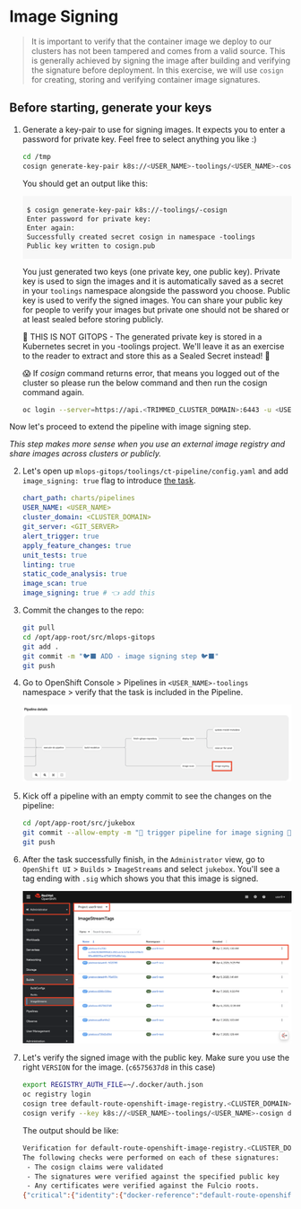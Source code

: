 # Image Signing

> It is important to verify that the container image we deploy to our clusters has not been tampered and comes from a valid source. This is generally achieved by signing the image after building and verifying the signature before deployment. In this exercise, we will use `cosign` for creating, storing and verifying container image signatures.

## Before starting, generate your keys

1. Generate a key-pair to use for signing images. It expects you to enter a password for private key. Feel free to select anything you like :)

    ```bash
    cd /tmp
    cosign generate-key-pair k8s://<USER_NAME>-toolings/<USER_NAME>-cosign 
    ```

    You should get an output like this:
    <div class="highlight" style="background: #f7f7f7">
    <pre><code class="language-bash">
    $ cosign generate-key-pair k8s://<USER_NAME>-toolings/<USER_NAME>-cosign
    Enter password for private key:
    Enter again:
    Successfully created secret cosign in namespace <USER_NAME>-toolings
    Public key written to cosign.pub
    </code></pre></div>

    You just generated two keys (one private key, one public key). Private key is used to sign the images and it is automatically saved as a secret in your `toolings` namespace alongside the password you choose. Public key is used to verify the signed images. You can share your public key for people to verify your images but private one should not be shared or at least sealed before storing publicly.

    <p class="tip">
    🐌 THIS IS NOT GITOPS - The generated private key is stored in a Kubernetes secret in you <USER_NAME>-toolings project. We'll leave it as an exercise to the reader to extract and store this as a Sealed Secret instead! 🐎
    </p>

    <p class="tip">
    😱 If <i>cosign</i> command returns error, that means you logged out of the cluster so please run the below command and then run the cosign command again.
    </p>

    ```bash
    oc login --server=https://api.<TRIMMED_CLUSTER_DOMAIN>:6443 -u <USER_NAME> -p <PASSWORD>
    ```


Now let's proceed to extend the pipeline with image signing step.

_This step makes more sense when you use an external image registry and share images across clusters or publicly._

2. Let's open up `mlops-gitops/toolings/ct-pipeline/config.yaml` and add `image_signing: true` flag to introduce [the task](https://<GIT_SERVER>/<USER_NAME>/mlops-helmcharts/src/branch/main/charts/pipelines/templates/tasks/image-signing.yaml).

    ```yaml
    chart_path: charts/pipelines
    USER_NAME: <USER_NAME>
    cluster_domain: <CLUSTER_DOMAIN>
    git_server: <GIT_SERVER> 
    alert_trigger: true 
    apply_feature_changes: true
    unit_tests: true
    linting: true 
    static_code_analysis: true
    image_scan: true
    image_signing: true # 👈 add this
    ```

5. Commit the changes to the repo:

    ```bash
    git pull
    cd /opt/app-root/src/mlops-gitops
    git add .
    git commit -m "🐦‍⬛ ADD - image signing step 🐦‍⬛"
    git push
    ```
6. Go to OpenShift Console > Pipelines in `<USER_NAME>-toolings` namespace > verify that the task is included in the Pipeline.

    ![image-signing-pipeline.png](./images/image-signing-pipeline.png)

7. Kick off a pipeline with an empty commit to see the changes on the pipeline:

    ```bash
    cd /opt/app-root/src/jukebox
    git commit --allow-empty -m "🐒 trigger pipeline for image signing 🐒"
    git push
    ```

8. After the task successfully finish, in the `Administrator` view, go to `OpenShift UI` > `Builds` > `ImageStreams` and select `jukebox`. You'll see a tag ending with `.sig` which shows you that this image is signed. 

    ![cosign-image-signing](images/cosign-image-signing.png)

9. Let's verify the signed image with the public key. Make sure you use the right `VERSION` for the image. (`c6575637d8` in this case)

    ```bash
    export REGISTRY_AUTH_FILE=~/.docker/auth.json
    oc registry login
    cosign tree default-route-openshift-image-registry.<CLUSTER_DOMAIN>/<USER_NAME>-test/jukebox:c6575637d8 
    cosign verify --key k8s://<USER_NAME>-toolings/<USER_NAME>-cosign default-route-openshift-image-registry.<CLUSTER_DOMAIN>/<USER_NAME>-test/jukebox:c6575637d8 --allow-insecure-registry --insecure-ignore-tlog
    ```

    The output should be like:

     ```bash
    Verification for default-route-openshift-image-registry.<CLUSTER_DOMAIN>/<USER_NAME>-test/jukebox:c6575637d8 --
    The following checks were performed on each of these signatures:
      - The cosign claims were validated
      - The signatures were verified against the specified public key
      - Any certificates were verified against the Fulcio roots.
    {"critical":{"identity":{"docker-reference":"default-route-openshift-image-registry.<CLUSTER_DOMAIN>/<USER_NAME>-test/jukebox"},"image":{"docker-manifest-digest":"sha256:1545e1d2cf0afe5df99fe5f1d39eef8429a2018c3734dd3bdfcac5a068189e39"},"type":"cosign container image signature"},"optional":null}
    ```
